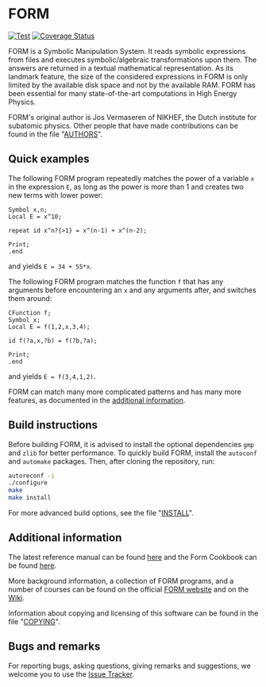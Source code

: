 FORM
====

[![Test](https://github.com/vermaseren/form/actions/workflows/test.yml/badge.svg?branch=master)](https://github.com/vermaseren/form/actions?query=branch%3Amaster)
[![Coverage Status](https://coveralls.io/repos/github/vermaseren/form/badge.svg?branch=master)](https://coveralls.io/github/vermaseren/form?branch=master)

FORM is a Symbolic Manipulation System. It reads symbolic expressions from files and executes symbolic/algebraic transformations upon them. The answers are returned in a textual mathematical representation. As its landmark feature, the size of the considered expressions in FORM is only limited by the available disk space and not by the available RAM. FORM has been essential for many state-of-the-art computations in High Energy Physics.

FORM's original author is Jos Vermaseren of NIKHEF, the Dutch institute for subatomic physics. Other people that have made contributions can be found in the file "[AUTHORS](AUTHORS)".

Quick examples
--------------

The following FORM program repeatedly matches the power of a variable `x` in the expression `E`, as long as the power is more than 1 and creates two new terms with lower power:

```form
Symbol x,n;
Local E = x^10;

repeat id x^n?{>1} = x^(n-1) + x^(n-2);

Print;
.end
```

and yields `E = 34 + 55*x`.

The following FORM program matches the function `f` that has any arguments before encountering an `x` and any arguments after, and switches them around:

```form
CFunction f;
Symbol x;
Local E = f(1,2,x,3,4);

id f(?a,x,?b) = f(?b,?a);

Print;
.end
```

and yields `E = f(3,4,1,2)`.

FORM can match many more complicated patterns and has many more features, as documented in the [additional information](#additional-information).

Build instructions
------------

Before building FORM, it is advised to install the optional dependencies `gmp` and `zlib` for better performance. To quickly build FORM, install the `autoconf` and `automake` packages. Then, after cloning the repository, run:

```sh
autoreconf -i
./configure
make
make install
```

For more advanced build options, see the file "[INSTALL](INSTALL)".


Additional information
----------------------

The latest reference manual can be found [here](https://github.com/vermaseren/form/releases/download/v4.3.1/form-4.3.1-manual.pdf) and the Form Cookbook can be found [here](https://github.com/vermaseren/form/wiki/FORM-Cookbook).

More background information, a collection of FORM programs, and a number of courses can be found on the official [FORM website](http://www.nikhef.nl/~form) and on the [Wiki](https://github.com/vermaseren/form/wiki).

Information about copying and licensing of this software can be found in the file "[COPYING](COPYING)".


Bugs and remarks
----------------
For reporting bugs, asking questions, giving remarks and suggestions, we welcome you to use the [Issue Tracker](https://github.com/vermaseren/form/issues).
